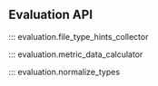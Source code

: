 ## Evaluation API

::: evaluation.file_type_hints_collector

::: evaluation.metric_data_calculator

::: evaluation.normalize_types